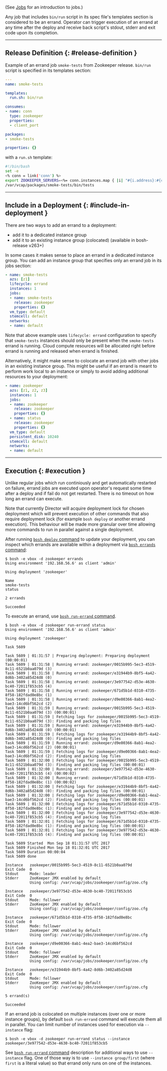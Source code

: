 (See [Jobs](jobs.md) for an introduction to jobs.)

Any job that includes `bin/run` script in its spec file's templates section is considered to be an errand. Operator can trigger execution of an errand at any time after the deploy and receive back script's stdout, stderr and exit code upon its completion.

---
## Release Definition {: #release-definition }

Example of an errand job `smoke-tests` from Zookeeper release. `bin/run` script is specified in its templates section:

```yaml
---
name: smoke-tests

templates:
  run.sh: bin/run

consumes:
- name: conn
  type: zookeeper
  properties:
  - client_port

packages:
- smoke-tests

properties: {}
```

with a `run.sh` template:

```bash
#!/bin/bash
set -e
<% conn = link('conn') %>
export ZOOKEEPER_SERVERS=<%= conn.instances.map { |i| "#{i.address}:#{conn.p('client_port')}" }.join(",") %>
/var/vcap/packages/smoke-tests/bin/tests
```

---
## Include in a Deployment {: #include-in-deployment }

There are two ways to add an errand to a deployment:

- add it to a dedicated instance group
- add it to an existing instance group (colocated) (available in bosh-release v263+)

In some cases it makes sense to place an errand in a dedicated instance group. You can add an instance group that specifies only an errand job in its jobs section:

```yaml
- name: smoke-tests
  azs: [z1]
  lifecycle: errand
  instances: 1
  jobs:
  - name: smoke-tests
    release: zookeeper
    properties: {}
  vm_type: default
  stemcell: default
  networks:
  - name: default
```

Note that above example uses `lifecycle: errand` configuration to specify that `smoke-tests` instances should only be present when the `smoke-tests` errand is running. Cloud compute resources will be allocated right before errand is running and released when errand is finished.

Alternatively, it might make sense to colocate an errand job with other jobs in an existing instance group. This might be useful if an errand is meant to perform work local to an instance or simply to avoid adding additional resources to your deployment:

```yaml
- name: zookeeper
  azs: [z1, z2, z3]
  instances: 1
  jobs:
  - name: zookeeper
    release: zookeeper
    properties: {}
  - name: status
    release: zookeeper
    properties: {}
  vm_type: default
  persistent_disk: 10240
  stemcell: default
  networks:
  - name: default
```

---
## Execution {: #execution }

Unlike regular jobs which run continiously and get automatically restarted on failure, errand jobs are executed upon operator's request some time after a deploy and if fail do not get restarted. There is no timeout on how long an errand can execute.

Note that currently Director will acquire deployment lock for chosen deployment which will prevent execution of other commands that also require deployment lock (for example `bosh deploy` or another errand execution). This behaviour will be made more granular over time allowing more commands to run in parallel against a single deployment.

After running [`bosh deploy` command](cli-v2.md#deploy) to update your deployment, you can inspect which errands are available within a deployment via [`bosh errands` command](cli-v2.md#errands):

```
$ bosh -e vbox -d zookeeper errands
Using environment '192.168.56.6' as client 'admin'

Using deployment 'zookeeper'

Name
smoke-tests
status

2 errands

Succeeded
```

To execute an errand, use [`bosh run-errand` command](cli-v2.md#run-errand).

```shell
$ bosh -e vbox -d zookeeper run-errand status
Using environment '192.168.56.6' as client 'admin'

Using deployment 'zookeeper'

Task 5609

Task 5609 | 01:31:57 | Preparing deployment: Preparing deployment (00:00:01)
Task 5609 | 01:31:58 | Running errand: zookeeper/0015b995-5ec3-4519-8c11-6521b0aa079d (3)
Task 5609 | 01:31:58 | Running errand: zookeeper/e31944b9-8bf5-4a42-8d6b-3402a85d24d8 (0)
Task 5609 | 01:31:58 | Running errand: zookeeper/3e977542-d53e-4630-bc40-72011f853cb5 (4)
Task 5609 | 01:31:58 | Running errand: zookeeper/671d5b1d-0310-4735-8f58-182fdad0e8bc (1)
Task 5609 | 01:31:58 | Running errand: zookeeper/d9e00366-8ab1-4ea2-bae3-14cd6bf562cd (2)
Task 5609 | 01:31:59 | Running errand: zookeeper/0015b995-5ec3-4519-8c11-6521b0aa079d (3) (00:00:01)
Task 5609 | 01:31:59 | Fetching logs for zookeeper/0015b995-5ec3-4519-8c11-6521b0aa079d (3): Finding and packing log files
Task 5609 | 01:31:59 | Running errand: zookeeper/e31944b9-8bf5-4a42-8d6b-3402a85d24d8 (0) (00:00:01)
Task 5609 | 01:31:59 | Fetching logs for zookeeper/e31944b9-8bf5-4a42-8d6b-3402a85d24d8 (0): Finding and packing log files
Task 5609 | 01:31:59 | Running errand: zookeeper/d9e00366-8ab1-4ea2-bae3-14cd6bf562cd (2) (00:00:01)
Task 5609 | 01:31:59 | Fetching logs for zookeeper/d9e00366-8ab1-4ea2-bae3-14cd6bf562cd (2): Finding and packing log files
Task 5609 | 01:32:00 | Fetching logs for zookeeper/0015b995-5ec3-4519-8c11-6521b0aa079d (3): Finding and packing log files (00:00:01)
Task 5609 | 01:32:00 | Running errand: zookeeper/3e977542-d53e-4630-bc40-72011f853cb5 (4) (00:00:02)
Task 5609 | 01:32:00 | Running errand: zookeeper/671d5b1d-0310-4735-8f58-182fdad0e8bc (1) (00:00:02)
Task 5609 | 01:32:00 | Fetching logs for zookeeper/e31944b9-8bf5-4a42-8d6b-3402a85d24d8 (0): Finding and packing log files (00:00:01)
Task 5609 | 01:32:00 | Fetching logs for zookeeper/d9e00366-8ab1-4ea2-bae3-14cd6bf562cd (2): Finding and packing log files (00:00:01)
Task 5609 | 01:32:00 | Fetching logs for zookeeper/671d5b1d-0310-4735-8f58-182fdad0e8bc (1): Finding and packing log files
Task 5609 | 01:32:00 | Fetching logs for zookeeper/3e977542-d53e-4630-bc40-72011f853cb5 (4): Finding and packing log files
Task 5609 | 01:32:01 | Fetching logs for zookeeper/671d5b1d-0310-4735-8f58-182fdad0e8bc (1): Finding and packing log files (00:00:01)
Task 5609 | 01:32:01 | Fetching logs for zookeeper/3e977542-d53e-4630-bc40-72011f853cb5 (4): Finding and packing log files (00:00:01)

Task 5609 Started  Mon Sep 18 01:31:57 UTC 2017
Task 5609 Finished Mon Sep 18 01:32:01 UTC 2017
Task 5609 Duration 00:00:04
Task 5609 done

Instance   zookeeper/0015b995-5ec3-4519-8c11-6521b0aa079d
Exit Code  0
Stdout     Mode: leader
Stderr     ZooKeeper JMX enabled by default
           Using config: /var/vcap/jobs/zookeeper/config/zoo.cfg

Instance   zookeeper/3e977542-d53e-4630-bc40-72011f853cb5
Exit Code  0
Stdout     Mode: follower
Stderr     ZooKeeper JMX enabled by default
           Using config: /var/vcap/jobs/zookeeper/config/zoo.cfg

Instance   zookeeper/671d5b1d-0310-4735-8f58-182fdad0e8bc
Exit Code  0
Stdout     Mode: follower
Stderr     ZooKeeper JMX enabled by default
           Using config: /var/vcap/jobs/zookeeper/config/zoo.cfg

Instance   zookeeper/d9e00366-8ab1-4ea2-bae3-14cd6bf562cd
Exit Code  0
Stdout     Mode: follower
Stderr     ZooKeeper JMX enabled by default
           Using config: /var/vcap/jobs/zookeeper/config/zoo.cfg

Instance   zookeeper/e31944b9-8bf5-4a42-8d6b-3402a85d24d8
Exit Code  0
Stdout     Mode: follower
Stderr     ZooKeeper JMX enabled by default
           Using config: /var/vcap/jobs/zookeeper/config/zoo.cfg

5 errand(s)

Succeeded
```

If an errand job is colocated on multiple instances (over one or more instance groups), by default `bosh run-errand` command will execute them all in parallel. You can limit number of instances used for execution via `--instance` flag:

```
$ bosh -e vbox -d zookeeper run-errand status --instance zookeeper/3e977542-d53e-4630-bc40-72011f853cb5
```

See [`bosh run-errand` command](cli-v2.md#run-errand) description for additional ways to use `--instance` flag. One of those way is to use `--instance group/first` (where `first` is a literal value) so that errand only runs on one of the instances.
